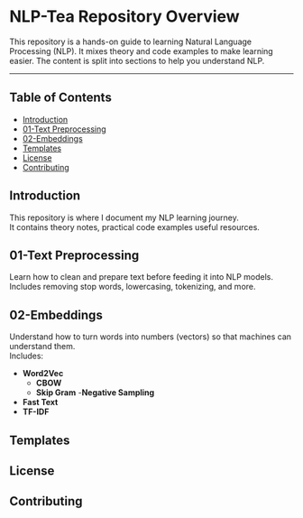 # NLP-Tea Repository Overview

This repository is a hands-on guide to learning Natural Language Processing (NLP). It mixes theory and code examples to make learning easier. The content is split into sections to help you understand NLP.

---

## Table of Contents

- [Introduction](#introduction)
- [01-Text Preprocessing](#01-text-preprocessing)
- [02-Embeddings](#02-embeddings)
- [Templates](#templates)
- [License](#license)
- [Contributing](#contributing)

## Introduction

This repository is where I document my NLP learning journey.   
It contains theory notes, practical code examples useful resources.


## 01-Text Preprocessing

Learn how to clean and prepare text before feeding it into NLP models.  
Includes removing stop words, lowercasing, tokenizing, and more.

## 02-Embeddings
 
Understand how to turn words into numbers (vectors) so that machines can understand them.  
Includes:
- **Word2Vec**
   - **CBOW**
   - **Skip Gram**
      -**Negative Sampling** 
- **Fast Text**
- **TF-IDF**

## Templates

## License




## Contributing 





